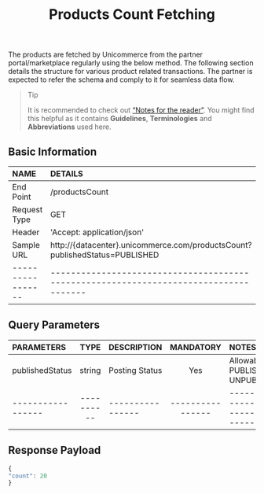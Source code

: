 ﻿---
id: getproductscount
title: Products Count Fetching
permalink: docs/getproductscount.html
---

The products are fetched by Unicommerce from the partner portal/marketplace regularly using the below method. The following section details the structure for various product related transactions. The partner is expected to refer the schema and comply to it for seamless data flow.

>Tip
>
>It is recommended to check out [“Notes for the reader”](/docs/notes-for-reader.html). You might find this helpful as it contains **Guidelines**, **Terminologies** and **Abbreviations** used here.


## Basic Information

| NAME             | DETAILS                                                                 | 
| :----------------| :---------------------------------------------------------------------  | 
| End Point        | /productsCount                                                          | 
| Request Type     | GET                                                                     | 
| Header           | 'Accept: application/json'                                               | 
| Sample URL       | http://{datacenter}.unicommerce.com/productsCount?publishedStatus=PUBLISHED  |
| -----------------| ------------------------------------------------------------------------------------- |

## Query Parameters

|PARAMETERS     		|TYPE      	 		|DESCRIPTION	 |MANDATORY	 |NOTES	
|:----------------------|:-----------------:|:---------------|:---------:|:--------|
|publishedStatus		|string				|Posting Status	 |Yes	     | Allowable: PUBLISHED, UNPUBLISHED      
|-----------------|----------|----------------|----------------|---------------------------------------| 


## Response Payload

```js
{
"count": 20
}
```
